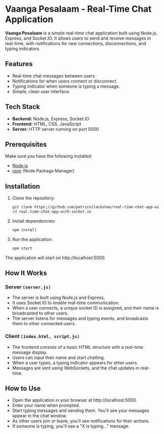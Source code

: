 # Vaanga Pesalaam - Real-Time Chat Application

**Vaanga Pesalaam** is a simple real-time chat application built using Node.js, Express, and Socket.IO. It allows users to send and receive messages in real-time, with notifications for new connections, disconnections, and typing indicators.

## Features

- Real-time chat messages between users.
- Notifications for when users connect or disconnect.
- Typing indicator when someone is typing a message.
- Simple, clean user interface.

## Tech Stack

- **Backend:** Node.js, Express, Socket.IO
- **Frontend:** HTML, CSS, JavaScript
- **Server:** HTTP server running on port 5000

## Prerequisites

Make sure you have the following installed:

- [Node.js](https://nodejs.org/)
- [npm](https://www.npmjs.com/) (Node Package Manager)

## Installation

1. Clone the repository:

   ```bash
   git clone https://github.com/patricnilackshan/real-time-chat-app-with-socket.io.git
   cd real-time-chat-app-with-socket.io
   ```

2. Install dependencies:

   ```bash
   npm install
   ```

3. Run the application:

   ```bash
   npm start
   ```

The application will start on http://localhost:5000.

## How It Works

### Server `(server.js)`

- The server is built using Node.js and Express.
- It uses Socket.IO to enable real-time communication.
- When a user connects, a unique socket ID is assigned, and their name is broadcasted to other users.
- The server listens for messages and typing events, and broadcasts them to other connected users.

### Client `(index.html, script.js)`

- The frontend consists of a basic HTML structure with a real-time message display.
- Users can input their name and start chatting.
- When a user types, a typing indicator appears for other users.
- Messages are sent using WebSockets, and the chat updates in real-time.

## How to Use

- Open the application in your browser at http://localhost:5000.
- Enter your name when prompted.
- Start typing messages and sending them. You'll see your messages appear in the chat window.
- As other users join or leave, you'll see notifications for their actions.
- If someone is typing, you'll see a "X is typing..." message.

